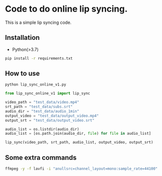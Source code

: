 # Code to do online lip syncing.
This is a simple lip syncing code.

## Installation
* Python(>3.7)
```bash
pip install -r requirements.txt
```
## How to use
```bash
python lip_sync_online_v1.py
```

```python
from lip_sync_online_v1 import lip_sync

video_path = "test_data/video.mp4"
srt_path = "test_data/subs.srt"
audio_dir = "test_data/audio_1min"
output_video = "test_data/output_video.mp4"
output_srt = "test_data/output_video.srt"

audio_list = os.listdir(audio_dir)
audio_list = [os.path.join(audio_dir, file) for file in audio_list]

lip_sync(video_path, srt_path, audio_list, output_video, output_srt)
```

## Some extra commands
```bash
ffmpeg -y -f lavfi -i "anullsrc=channel_layout=mono:sample_rate=44100" -t 0.1 silence.wav
```
